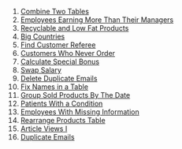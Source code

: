 1) [Combine Two Tables](https://leetcode.com/problems/combine-two-tables/)
2) [Employees Earning More Than Their Managers](https://leetcode.com/problems/employees-earning-more-than-their-managers/)
3) [Recyclable and Low Fat Products](https://leetcode.com/problems/recyclable-and-low-fat-products/)
4) [Big Countries](https://leetcode.com/problems/big-countries/)
5) [Find Customer Referee](https://leetcode.com/problems/find-customer-referee/)
6) [Customers Who Never Order](https://leetcode.com/problems/customers-who-never-order/)
7) [Calculate Special Bonus](https://leetcode.com/problems/calculate-special-bonus/)
8) [Swap Salary](https://leetcode.com/problems/swap-salary/)
9) [Delete Duplicate Emails](https://leetcode.com/problems/delete-duplicate-emails/)
10) [Fix Names in a Table](https://leetcode.com/problems/fix-names-in-a-table/)
11) [Group Sold Products By The Date](https://leetcode.com/problems/group-sold-products-by-the-date/)
12) [Patients With a Condition](https://leetcode.com/problems/patients-with-a-condition/)
13) [Employees With Missing Information](https://leetcode.com/problems/employees-with-missing-information/)
14) [Rearrange Products Table](https://leetcode.com/problems/rearrange-products-table/)
15) [Article Views I](https://leetcode.com/problems/article-views-i/)
16) [Duplicate Emails](https://leetcode.com/problems/duplicate-emails/)
